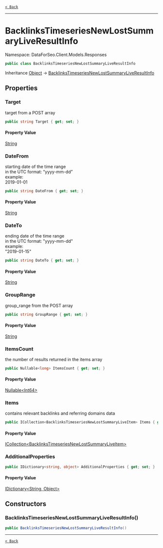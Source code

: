 [`< Back`](./)

---

# BacklinksTimeseriesNewLostSummaryLiveResultInfo

Namespace: DataForSeo.Client.Models.Responses

```csharp
public class BacklinksTimeseriesNewLostSummaryLiveResultInfo
```

Inheritance [Object](https://docs.microsoft.com/en-us/dotnet/api/system.object) → [BacklinksTimeseriesNewLostSummaryLiveResultInfo](./dataforseo.client.models.responses.backlinkstimeseriesnewlostsummaryliveresultinfo)

## Properties

### **Target**

target from a POST array

```csharp
public string Target { get; set; }
```

#### Property Value

[String](https://docs.microsoft.com/en-us/dotnet/api/system.string)<br>

### **DateFrom**

starting date of the time range
 <br>in the UTC format: “yyyy-mm-dd”
 <br>example:
 <br>2019-01-01

```csharp
public string DateFrom { get; set; }
```

#### Property Value

[String](https://docs.microsoft.com/en-us/dotnet/api/system.string)<br>

### **DateTo**

ending date of the time range
 <br>in the UTC format: "yyyy-mm-dd"
 <br>example:
 <br>"2019-01-15"

```csharp
public string DateTo { get; set; }
```

#### Property Value

[String](https://docs.microsoft.com/en-us/dotnet/api/system.string)<br>

### **GroupRange**

group_range from the POST array

```csharp
public string GroupRange { get; set; }
```

#### Property Value

[String](https://docs.microsoft.com/en-us/dotnet/api/system.string)<br>

### **ItemsCount**

the number of results returned in the items array

```csharp
public Nullable<long> ItemsCount { get; set; }
```

#### Property Value

[Nullable&lt;Int64&gt;](https://docs.microsoft.com/en-us/dotnet/api/system.nullable-1)<br>

### **Items**

contains relevant backlinks and referring domains data

```csharp
public ICollection<BacklinksTimeseriesNewLostSummaryLiveItem> Items { get; set; }
```

#### Property Value

[ICollection&lt;BacklinksTimeseriesNewLostSummaryLiveItem&gt;](./dataforseo.client.models.backlinkstimeseriesnewlostsummaryliveitem)<br>

### **AdditionalProperties**

```csharp
public IDictionary<string, object> AdditionalProperties { get; set; }
```

#### Property Value

[IDictionary&lt;String, Object&gt;](https://docs.microsoft.com/en-us/dotnet/api/system.collections.generic.idictionary-2)<br>

## Constructors

### **BacklinksTimeseriesNewLostSummaryLiveResultInfo()**

```csharp
public BacklinksTimeseriesNewLostSummaryLiveResultInfo()
```

---

[`< Back`](./)
